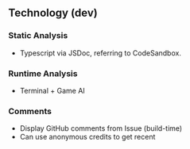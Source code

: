 ## Technology (dev)

### Static Analysis

- Typescript via JSDoc, referring to CodeSandbox.

### Runtime Analysis

- Terminal + Game AI

### Comments

- Display GitHub comments from Issue (build-time)
- Can use anonymous credits to get recent